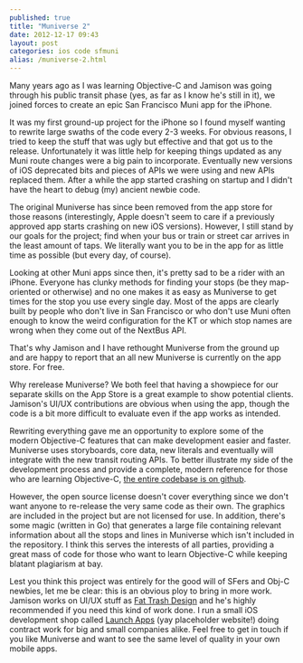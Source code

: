 ```yaml
---
published: true
title: "Muniverse 2"
date: 2012-12-17 09:43
layout: post
categories: ios code sfmuni
alias: /muniverse-2.html
---
```

Many years ago as I was learning Objective-C and Jamison was going through his public transit phase (yes, as far as I know he's still in it), we joined forces to create an epic San Francisco Muni app for the iPhone.

It was my first ground-up project for the iPhone so I found myself wanting to rewrite large swaths of the code every 2-3 weeks. For obvious reasons, I tried to keep the stuff that was ugly but effective and that got us to the release. Unfortunately it was little help for keeping things updated as any Muni route changes were a big pain to incorporate. Eventually new versions of iOS deprecated bits and pieces of APIs we were using and new APIs replaced them. After a while the app started crashing on startup and I didn't have the heart to debug (my) ancient newbie code.

The original Muniverse has since been removed from the app store for those reasons (interestingly, Apple doesn't seem to care if a previously approved app starts crashing on new iOS versions). However, I still stand by our goals for the project; find when your bus or train or street car arrives in the least amount of taps. We literally want you to be in the app for as little time as possible (but every day, of course).

Looking at other Muni apps since then, it's pretty sad to be a rider with an iPhone. Everyone has clunky methods for finding your stops (be they map-oriented or otherwise) and no one makes it as easy as Muniverse to get times for the stop you use every single day. Most of the apps are clearly built by people who don't live in San Francisco or who don't use Muni often enough to know the weird configuration for the KT or which stop names are wrong when they come out of the NextBus API.

That's why Jamison and I have rethought Muniverse from the ground up and are happy to report that an all new Muniverse is currently on the app store. For free.

Why rerelease Muniverse? We both feel that having a showpiece for our separate skills on the App Store is a great example to show potential clients. Jamison's UI/UX contributions are obvious when using the app, though the code is a bit more difficult to evaluate even if the app works as intended.

Rewriting everything gave me an opportunity to explore some of the modern Objective-C features that can make development easier and faster. Muniverse uses storyboards, core data, new literals and eventually will integrate with the new transit routing APIs. To better illustrate my side of the development process and provide a complete, modern reference for those who are learning Objective-C, [the entire codebase is on github](https://github.com/nickoneill/Muniverse2).

However, the open source license doesn't cover everything since we don't want anyone to re-release the very same code as their own. The graphics are included in the project but are not licensed for use. In addition, there's some magic (written in Go) that generates a large file containing relevant information about all the stops and lines in Muniverse which isn't included in the repository. I think this serves the interests of all parties, providing a great mass of code for those who want to learn Objective-C while keeping blatant plagiarism at bay.

Lest you think this project was entirely for the good will of SFers and Obj-C newbies, let me be clear: this is an obvious ploy to bring in more work. Jamison works on UI/UX stuff as [Fat Trash Design](http://fattrash.com) and he's highly recommended if you need this kind of work done. I run a small iOS development shop called [Launch Apps](http://launchapps.net) (yay placeholder website!) doing contract work for big and small companies alike. Feel free to get in touch if you like Muniverse and want to see the same level of quality in your own mobile apps.